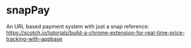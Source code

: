 # snapPay
An URL based payment system with just a snap
reference: https://scotch.io/tutorials/build-a-chrome-extension-for-real-time-price-tracking-with-appbase
